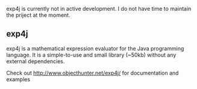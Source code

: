 exp4j is currently not in active development. I do not have time to maintain the priject at the moment.

exp4j
-----
exp4j is a mathematical expression evaluator for the Java programming language. It is a simple-to-use and small library (~50kb) without any external dependencies.

Check out http://www.objecthunter.net/exp4j/ for documentation and examples

